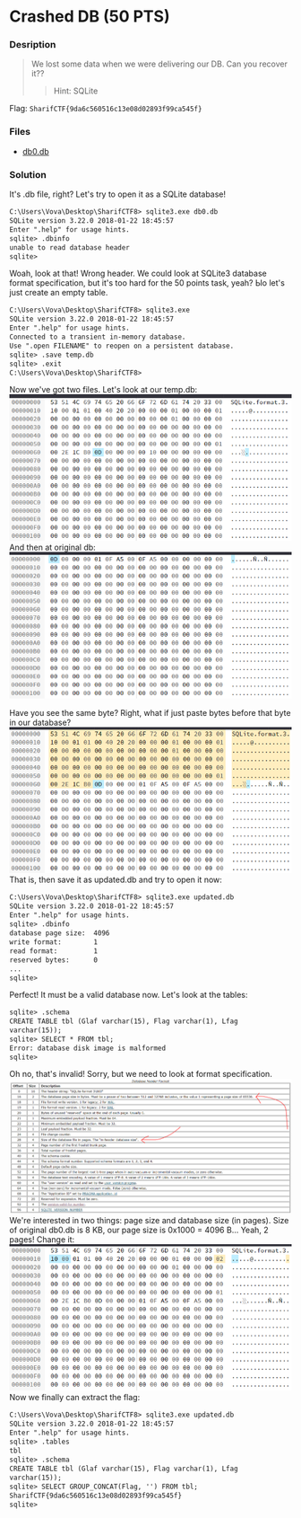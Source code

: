 # Crashed DB (50 PTS)
### Desription
>We lost some data when we were delivering our DB.
>Can you recover it??
>>Hint: SQLite

Flag: ```SharifCTF{9da6c560516c13e08d02893f99ca545f}```
### Files
- [db0.db](db0.db)

### Solution

It's .db file, right? Let's try to open it as a SQLite database!
```
C:\Users\Vova\Desktop\SharifCTF8> sqlite3.exe db0.db
SQLite version 3.22.0 2018-01-22 18:45:57
Enter ".help" for usage hints.
sqlite> .dbinfo
unable to read database header
sqlite>
```
Woah, look at that! Wrong header. We could look at SQLite3 database format specification, but it's too hard for the 50 points task, yeah?
Ыo let's just create an empty table.
```
C:\Users\Vova\Desktop\SharifCTF8> sqlite3.exe
SQLite version 3.22.0 2018-01-22 18:45:57
Enter ".help" for usage hints.
Connected to a transient in-memory database.
Use ".open FILENAME" to reopen on a persistent database.
sqlite> .save temp.db
sqlite> .exit
C:\Users\Vova\Desktop\SharifCTF8>
```

Now we've got two files. Let's look at our temp.db:
<img src='images/temp-db.png' />
And then at original db:
<img src='images/original-db.png' />

Have you see the same byte? Right, what if just paste bytes before that byte in our database?
<img src='images/updated-header.png' />
That is, then save it as updated.db and try to open it now:
```
C:\Users\Vova\Desktop\SharifCTF8> sqlite3.exe updated.db
SQLite version 3.22.0 2018-01-22 18:45:57
Enter ".help" for usage hints.
sqlite> .dbinfo
database page size:  4096
write format:        1
read format:         1
reserved bytes:      0
...
sqlite>
```
Perfect! It must be a valid database now. Let's look at the tables:
```
sqlite> .schema
CREATE TABLE tbl (Glaf varchar(15), Flag varchar(1), Lfag varchar(15));
sqlite> SELECT * FROM tbl;
Error: database disk image is malformed
sqlite>
```
Oh no, that's invalid! Sorry, but we need to look at format specification.
<img src='images/specification.png' />
We're interested in two things: page size and database size (in pages). Size of original db0.db is 8 KB, our page size is 0x1000 = 4096 B... Yeah, 2 pages! Change it:
<img src='images/changed-bytes.png' />
Now we finally can extract the flag:
```
C:\Users\Vova\Desktop\SharifCTF8> sqlite3.exe updated.db
SQLite version 3.22.0 2018-01-22 18:45:57
Enter ".help" for usage hints.
sqlite> .tables
tbl
sqlite> .schema
CREATE TABLE tbl (Glaf varchar(15), Flag varchar(1), Lfag varchar(15));
sqlite> SELECT GROUP_CONCAT(Flag, '') FROM tbl;
SharifCTF{9da6c560516c13e08d02893f99ca545f}
sqlite>
```
